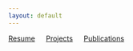 ```yaml
---
layout: default
---
```

[Resume](./resume.md) &emsp; [Projects](./projects.md) &emsp; [Publications](./pubs.md)
